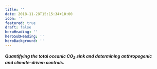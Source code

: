 ```yaml
---
title: ''
date: 2018-11-28T15:15:34+10:00
icon: ''
featured: true
draft: false
heroHeading: ''
heroSubHeading: ''
heroBackground: ''
---
```


##### Quantifying the total oceanic CO<sub>2</sub> sink and determining anthropogenic and climate-driven controls.
